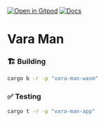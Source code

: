 [![Open in Gitpod](https://img.shields.io/badge/Open_in-Gitpod-white?logo=gitpod)](https://gitpod.io/#FOLDER=vara-man/https://github.com/gear-foundation/dapps)
[![Docs](https://img.shields.io/github/actions/workflow/status/gear-foundation/dapps/contracts.yml?logo=rust&label=docs)](https://dapps.gear.rs/vara_man_io)

# Vara Man

### 🏗️ Building

```sh
cargo b -r -p "vara-man-wasm"
```

### ✅ Testing

```sh
cargo t -r -p "vara-man-app"
```
